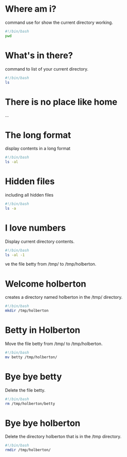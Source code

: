 # Where am i?
command use for show the current directory working.
```bash
#!/bin/bash
pwd
```
# What's in there?
command to list of your current directory.
```bash
#!/bin/bash
ls
```
# There is no place like home
...
# The long format
display contents in a long format
```bash
#!/bin/bash
ls -al
```
# Hidden files
including all hidden files
```bash
#!/bin/bash
ls -a
```
# I love numbers
Display current directory contents.
```bash
#!/bin/bash
ls -al -1
```
ve the file betty from /tmp/ to /tmp/holberton.
# Welcome holberton
creates a directory named holberton in the /tmp/ directory.
```bash
#!/bin/bash
mkdir /tmp/holberton
```
# Betty in Holberton
Move the file betty from /tmp/ to /tmp/holberton.
```bash
#!/bin/bash
mv betty /tmp/holberton/
```
# Bye bye betty
Delete the file betty.
```bash
#!/bin/bash
rm /tmp/holberton/betty
```
# Bye bye holberton
Delete the directory holberton that is in the /tmp directory.
```bash
#!/bin/bash
rmdir /tmp/holberton/
```
